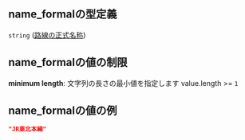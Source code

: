 ## name\_formalの型定義

`string` ([路線の正式名称](line-路線オブジェクト-properties-路線の正式名称.md))

## name\_formalの値の制限

**minimum length**: 文字列の長さの最小値を指定します value.length >= `1`

## name\_formalの値の例

```json
"JR東北本線"
```
